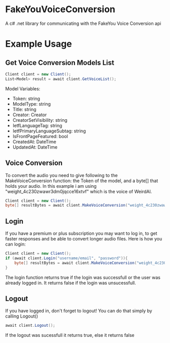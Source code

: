 # FakeYouVoiceConversion
A c# .net library for communicating with the FakeYou Voice Conversion api

# Example Usage
## Get Voice Conversion Models List
````c#
Client client = new Client();
List<Model> result = await client.GetVoiceList();
````
Model Variables:
- Token: string
- ModelType: string
- Title: string
- Creator: Creator
- CreatorSetVisibility: string
- IetfLanguageTag: string
- IetfPrimaryLanguageSubtag: string
- IsFrontPageFeatured: bool
- CreatedAt: DateTime
- UpdatedAt: DateTime

## Voice Conversion
To convert the audio you need to give following to the MakeVoiceConversion function: the Token of the model, and a byte[] that holds your audio.
In this example i am using "weight_4c230zwawr3dm0jqcce16xtvf" which is the voice of WeirdAl.
````c#
Client client = new Client();
byte[] resultBytes = await client.MakeVoiceConversion("weight_4c230zwawr3dm0jqcce16xtvf", fileBytes);
````

## Login
If you have a premium or plus subscription you may want to log in, to get faster responses and be able to convert longer audio files.
Here is how you can login:
````c#
Client client = new Client();
if (await client.Login("username/email", "password")){
    byte[] resultBytes = await client.MakeVoiceConversion("weight_4c230zwawr3dm0jqcce16xtvf", fileBytes);
}
````
The login function returns true if the login was successfull or the user was already logged in.
It returns false if the login was unsucessfull.

## Logout
If you have logged in, don't forget to logout!
You can do that simply by calling Logout()
````c#
await client.Logout();
````
If the logout was sucessfull it returns true, else it returns false